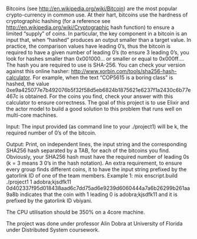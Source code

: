 Bitcoins (see http://en.wikipedia.org/wiki/Bitcoin) are the most popular
crypto-currency in common use. At their hart, bitcoins use the hardness of cryptographic
hashing (for a reference see http://en.wikipedia.org/wiki/Cryptographic hash function)
to ensure a limited “supply” of coins. In particular, the key component in a bitcoin
is an input that, when “hashed” produces an output smaller than a target
value. In practice, the comparison values have leading 0’s, thus the bitcoin is
required to have a given number of leading 0’s (to ensure 3 leading 0’s, you look
for hashes smaller than 0x001000... or smaller or equal to 0x000ff....
The hash you are required to use is SHA-256. You can check your version
against this online hasher: http://www.xorbin.com/tools/sha256-hash-calculator.
For example, when the text “COP5615 is a boring class” is hashed, the value
0xe9a425077e7b492076b5f32f58d5eb6824b1875621e6237f1a2430c6b77e467c
is obtained. For the coins you find, check your answer with this calculator to
ensure correctness.
The goal of this project is to use Elixir and the actor model to build a
good solution to this problem that runs well on multi-core machines.

Input: The input provided (as command line to your ./project1) will be k,
the required number of 0’s of the bitcoin.

Output: Print, on independent lines, the input string and the corresponding
SHA256 hash separated by a TAB, for each of the bitcoins you find. Obviously,
your SHA256 hash must have the required number of leading 0s (k = 3 means
3 0’s in the hash notation). An extra requirement, to ensure every group finds
different coins, it to have the input string prefixed by the gatorlink ID of one of
the team members.
Example 1:
mix enscript.build
./project1 1
adobra;kjsdfk11 0d402337f95d018438aad6c7dd75ad6e9239d6060444a7a6b26299b261aa9a8b
indicates that the coin with 1 leading 0 is adobra;kjsdfk11 and it is prefixed
by the gatorlink ID vbiyani.

The CPU utilisation should be 350% on a 4core machine.

The project was done under professor Alin Dobra at University of Florida under Distributed System coursework.
